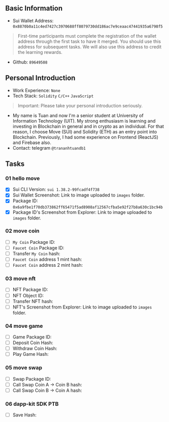 ## Basic Information
- Sui Wallet Address: `0x8870b0a11c4ed7427c3970688ff8079730dd186ac7e9ceaac47441935a6798f5`
> First-time participants must complete the registration of the wallet address through the first task to have it merged. You should use this address for subsequent tasks. We will also use this address to credit the learning rewards.
- Github: `89649508`

## Personal Introduction
- Work Experience: `None`
- Tech Stack: `Solidity` `C/C++` `JavaScript`
> Important: Please take your personal introduction seriously.
- My name is Tuan and now I'm a senior student at University of Information Technology (UIT). My strong enthusiasm is learning and investing in Blockchain in general and in crypto as an individual. For that reason, I choose Move (SUI) and Solidity (ETH) as an entry point into Blockchain. Previously, I had some experience on  Frontend (ReactJS) and Firebase also. 
- Contact: telegram `@trananhtuandb1`

## Tasks

### 01 hello move
- [x] Sui CLI Version: `sui 1.38.2-99fcadf4f738`
- [x] Sui Wallet Screenshot: Link to image uploaded to `images` folder.
- [x] Package ID: `0x6a9fbe1f70db373862ff65471f5ad8908af12567cfba5e92f27b8a630c1bc94b`
- [x] Package ID's Screenshot from Explorer: Link to image uploaded to `images` folder.

### 02 move coin
- [ ] `My Coin` Package ID:
- [ ] `Faucet Coin` Package ID:
- [ ] Transfer `My Coin` hash:
- [ ] `Faucet Coin` address 1 mint hash:
- [ ] `Faucet Coin` address 2 mint hash:

### 03 move nft
- [ ] NFT Package ID:
- [ ] NFT Object ID:
- [ ] Transfer NFT hash:
- [ ] NFT's Screenshot from Explorer: Link to image uploaded to `images` folder.

### 04 move game
- [ ] Game Package ID:
- [ ] Deposit Coin Hash:
- [ ] Withdraw Coin Hash:
- [ ] Play Game Hash:

### 05 move swap
- [ ] Swap Package ID:
- [ ] Call Swap Coin A -> Coin B hash:
- [ ] Call Swap Coin B -> Coin A hash:

### 06 dapp-kit SDK PTB
- [ ] Save Hash:
